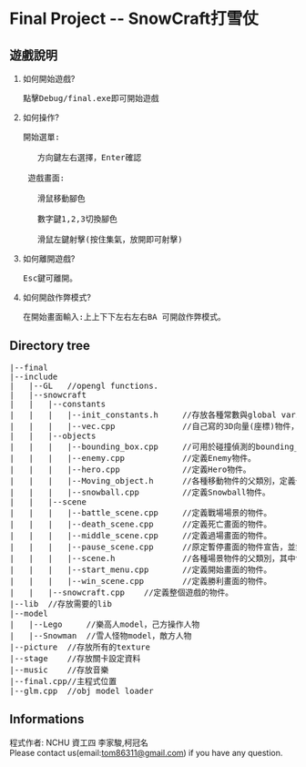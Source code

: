 # Final Project -- SnowCraft打雪仗
## 遊戲說明 
1. 如何開始遊戲?</br> 
    <pre>點擊Debug/final.exe即可開始遊戲</pre>
2. 如何操作? </br>
    <pre>開始選單:
    
      方向鍵左右選擇，Enter確認
      
    遊戲畫面:
    
      滑鼠移動腳色
      
      數字鍵1,2,3切換腳色
      
      滑鼠左鍵射擊(按住集氣，放開即可射擊)</pre> 
3. 如何離開遊戲? 
    <pre>Esc鍵可離開。</pre>
4. 如何開啟作弊模式? 
	  <pre>在開始畫面輸入:上上下下左右左右BA 可開啟作弊模式。</pre> 
## Directory tree
<pre>
|--final
|--include
|	|--GL	//opengl functions.
|	|--snowcraft
|	|	|--constants
|	|	|	|--init_constants.h		//存放各種常數與global variables，並include所有需要的headers，load model與建立Display list的function也在這裡。
|	|	|	|--vec.cpp				//自己寫的3D向量(座標)物件，可進行向量的加、減、dot與cross運算。
|	|	|--objects
|	|	|	|--bounding_box.cpp		//可用於碰撞偵測的bounding_box，這程式沒用到。
|	|	|	|--enemy.cpp			//定義Enemy物件。
|	|	|	|--hero.cpp				//定義Hero物件。
|	|	|	|--Moving_object.h		//各種移動物件的父類別，定義一個三維空間可移動的物件。
|	|	|	|--snowball.cpp			//定義Snowball物件。
|	|	|--scene
|	|	|	|--battle_scene.cpp		//定義戰場場景的物件。
|	|	|	|--death_scene.cpp		//定義死亡畫面的物件。
|	|	|	|--middle_scene.cpp		//定義過場畫面的物件。
|	|	|	|--pause_scene.cpp		//原定暫停畫面的物件宣告，並無實作。
|	|	|	|--scene.h				//各種場景物件的父類別，其中包含了滑鼠位置to3D座標的function，以及讀取texture的function。
|	|	|	|--start_menu.cpp		//定義開始畫面的物件。
|	|	|	|--win_scene.cpp		//定義勝利畫面的物件。
|	|	|--snowcraft.cpp	//定義整個遊戲的物件。
|--lib	//存放需要的lib
|--model
|   |--Lego		//樂高人model，己方操作人物
|   |--Snowman	//雪人怪物model，敵方人物
|--picture	//存放所有的texture
|--stage	//存放關卡設定資料
|--music	//存放音樂
|--final.cpp//主程式位置
|--glm.cpp	//obj model loader
</pre> 
## Informations
程式作者: NCHU 資工四 李家駿,柯冠名 </br>
Please contact us(email:tom86311@gmail.com) if you have any question. </br>
